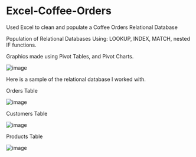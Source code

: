# Excel-Coffee-Orders
Used Excel to clean and populate a Coffee Orders Relational Database

Population of Relational Databases Using:
LOOKUP, INDEX, MATCH, nested IF functions.

Graphics made using Pivot Tables, and Pivot Charts.

![image](https://github.com/user-attachments/assets/3573ac92-f54d-46a8-9ae5-50bdb7558650)


Here is a sample of the relational database I worked with.


Orders Table

![image](https://github.com/user-attachments/assets/d1e7ee47-4221-4a11-8c59-6041d514969f)


Customers Table

![image](https://github.com/user-attachments/assets/dfeec3a8-4728-46fa-88e3-8e9e4e76e727)


Products Table

![image](https://github.com/user-attachments/assets/5c513b45-dcd3-4803-b215-4e2d9458f0d2)
